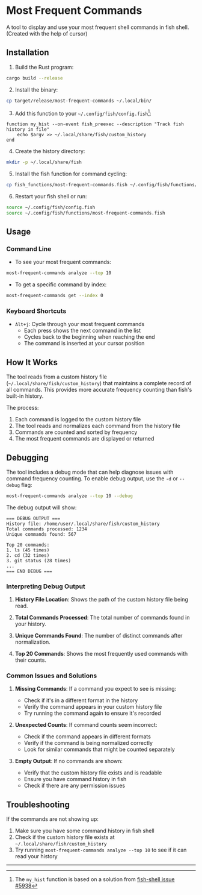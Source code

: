 # Most Frequent Commands

A tool to display and use your most frequent shell commands in fish shell. (Created with the help of cursor)

## Installation

1. Build the Rust program:
```bash
cargo build --release
```

2. Install the binary:
```bash
cp target/release/most-frequent-commands ~/.local/bin/
```

3. Add this function to your `~/.config/fish/config.fish`[^1]:
```fish
function my_hist --on-event fish_preexec --description "Track fish history in file"
    echo $argv >> ~/.local/share/fish/custom_history
end
```

4. Create the history directory:
```bash
mkdir -p ~/.local/share/fish
```

5. Install the fish function for command cycling:
```bash
cp fish_functions/most-frequent-commands.fish ~/.config/fish/functions/
```

6. Restart your fish shell or run:
```bash
source ~/.config/fish/config.fish
source ~/.config/fish/functions/most-frequent-commands.fish
```

## Usage

### Command Line

- To see your most frequent commands:
```bash
most-frequent-commands analyze --top 10
```

- To get a specific command by index:
```bash
most-frequent-commands get --index 0
```

### Keyboard Shortcuts

- `Alt+j`: Cycle through your most frequent commands
  - Each press shows the next command in the list
  - Cycles back to the beginning when reaching the end
  - The command is inserted at your cursor position

## How It Works

The tool reads from a custom history file (`~/.local/share/fish/custom_history`) that maintains a complete record of all commands. This provides more accurate frequency counting than fish's built-in history.

The process:
1. Each command is logged to the custom history file
2. The tool reads and normalizes each command from the history file
3. Commands are counted and sorted by frequency
4. The most frequent commands are displayed or returned

## Debugging

The tool includes a debug mode that can help diagnose issues with command frequency counting. To enable debug output, use the `-d` or `--debug` flag:

```bash
most-frequent-commands analyze --top 10 --debug
```

The debug output will show:

```
=== DEBUG OUTPUT ===
History file: /home/user/.local/share/fish/custom_history
Total commands processed: 1234
Unique commands found: 567

Top 20 commands:
1. ls (45 times)
2. cd (32 times)
3. git status (28 times)
...
=== END DEBUG ===
```

### Interpreting Debug Output

1. **History File Location**: Shows the path of the custom history file being read.

2. **Total Commands Processed**: The total number of commands found in your history.

3. **Unique Commands Found**: The number of distinct commands after normalization.

4. **Top 20 Commands**: Shows the most frequently used commands with their counts.

### Common Issues and Solutions

1. **Missing Commands**: If a command you expect to see is missing:
   - Check if it's in a different format in the history
   - Verify the command appears in your custom history file
   - Try running the command again to ensure it's recorded

2. **Unexpected Counts**: If command counts seem incorrect:
   - Check if the command appears in different formats
   - Verify if the command is being normalized correctly
   - Look for similar commands that might be counted separately

3. **Empty Output**: If no commands are shown:
   - Verify that the custom history file exists and is readable
   - Ensure you have command history in fish
   - Check if there are any permission issues

## Troubleshooting

If the commands are not showing up:

1. Make sure you have some command history in fish shell
2. Check if the custom history file exists at `~/.local/share/fish/custom_history`
3. Try running `most-frequent-commands analyze --top 10` to see if it can read your history

---

[^1]: The `my_hist` function is based on a solution from [fish-shell issue #5938](https://github.com/fish-shell/fish-shell/issues/5938) 